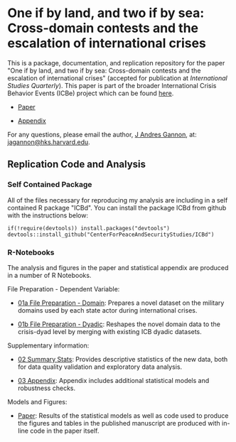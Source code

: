 
# One if by land, and two if by sea: Cross-domain contests and the escalation of international crises

This is a package, documentation, and replication repository for the paper "One if by land, and two if by sea: Cross-domain contests and the escalation of international crises" (accepted for publication at *International Studies Quarterly*). This paper is part of the broader International Crisis Behavior Events (ICBe) project which can be found [here](https://www.crisisevents.org/).

* [Paper](https://github.com/CenterForPeaceAndSecurityStudies/ICBdomains/blob/main/paper/2022-05-04_ICB-Domains-preprint.pdf)

* [Appendix](https://github.com/CenterForPeaceAndSecurityStudies/ICBdomains/blob/main/docs/03_Appendix.Rmd)

For any questions, please email the author, [J Andres Gannon](https://jandresgannon.com/), at: [jagannon@hks.harvard.edu](mailto:jagannon@hks.harvard.edu).

## Replication Code and Analysis

### Self Contained Package

All of the files necessary for reproducing my analysis are including in a self contained R package "ICBd". You can install the package ICBd from github with the instructions below:

```{r gh-installation, eval = FALSE}
if(!require(devtools)) install.packages("devtools")
devtools::install_github("CenterForPeaceAndSecurityStudies/ICBd")
```

### R-Notebooks

The analysis and figures in the paper and statistical appendix are produced in a number of R Notebooks.

File Preparation - Dependent Variable:

* [01a File Preparation - Domain](https://github.com/CenterForPeaceAndSecurityStudies/ICBdomains/blob/main/docs/01a_Prep_Domain.Rmd): Prepares a novel dataset on the military domains used by each state actor during international crises.

* [01b File Preparation - Dyadic](https://github.com/CenterForPeaceAndSecurityStudies/ICBdomains/blob/main/docs/01b_Prep_Dyad.Rmd): Reshapes the novel domain data to the crisis-dyad level by merging with existing ICB dyadic datasets.

Supplementary information:

* [02 Summary Stats](https://github.com/CenterForPeaceAndSecurityStudies/ICBdomains/blob/main/docs/02_SummaryStats.Rmd): Provides descriptive statistics of the new data, both for data quality validation and exploratory data analysis.

* [03 Appendix](https://github.com/CenterForPeaceAndSecurityStudies/ICBdomains/blob/main/docs/03_Appendix.Rmd): Appendix includes additional statistical models and robustness checks.

Models and Figures:

* [Paper](https://github.com/CenterForPeaceAndSecurityStudies/ICBdomains/blob/main/paper/2022-05-03_ICB-Domains.Rmd): Results of the statistical models as well as code used to produce the figures and tables in the published manuscript are produced with in-line code in the paper itself.